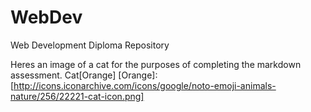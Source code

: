 # WebDev
Web Development Diploma Repository

Heres an image of a cat for the purposes of completing the markdown assessment. Cat[Orange]
[Orange]: [http://icons.iconarchive.com/icons/google/noto-emoji-animals-nature/256/22221-cat-icon.png]

